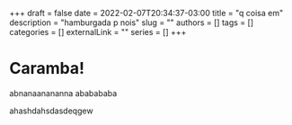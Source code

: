 +++ 
draft = false
date = 2022-02-07T20:34:37-03:00
title = "q coisa em"
description = "hamburgada p nois"
slug = ""
authors = []
tags = []
categories = []
externalLink = ""
series = []
+++

# Caramba!

abnanaanananna
ababababa

ahashdahsdasdeqgew